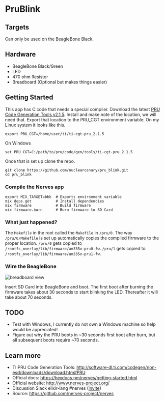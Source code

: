 # PruBlink


## Targets

Can only be used on the BeagleBone Black.

## Hardware

  * BeagleBone Black/Green
  * LED
  * 470 ohm Resistor
  * Breadboard (Optional but makes things easier)


## Getting Started
This app has C code that needs a special compiler. Download the latest
[PRU Code Generation Tools v2.1.5](http://software-dl.ti.com/codegen/non-esd/downloads/download.htm#PRU).
Install and make note of the location, we will need that. Export that
location to the PRU_CGT environment variable.
On my Linux system it looks like this.
```
export PRU_CGT=/home/user/ti/ti-cgt-pru_2.1.5
```
On Windows
```
set PRU_CGT=C:/path/to/pru/code/gen/tools/ti-cgt-pru_2.1.5
```

Once that is set up clone the repo.
```
git clone https://github.com/nuclearcanary/pru_blink.git
cd pru_blink
```


### Compile the Nerves app
```
export MIX_TARGET=bbb  # Exports environment variable
mix deps.get           # Install dependencies
mix firmware           # Build firmware
mix firmware.burn      # Burn firmware to SD Card
```
### What just happened?
The `Makefile` in the root called the `Makefile` in `/pru/0`. The way `/pru/0/Makefile` is set up automatically copies the compiled firmware to the proper location.
`/pru/0` gets copied to `/rootfs_overlay/lib/firmware/am335x-pru0-fw`.
`/pru/1` gets copied to `/rootfs_overlay/lib/firmware/am335x-pru1-fw`.

### Wire the BeagleBone
![breadboard view](https://github.com/nuclearcanary/pru_blink/raw/master/assets/breadboard_view.png)

Insert SD Card into BeagleBone and boot. The first boot after burning the firmware takes about 30 seconds to start blinking the LED. Thereafter it will take about 70 seconds.

## TODO
  * Test with Windows, I currently do not own a Windows machine so help would be appreciated!
  * Figure out why the PRU boots in ~30 seconds first boot after burn, but all subsequent boots require ~70 seconds.

## Learn more
  * TI PRU Code Generation Tools: http://software-dl.ti.com/codegen/non-esd/downloads/download.htm#PRU
  * Official docs: https://hexdocs.pm/nerves/getting-started.html
  * Official website: http://www.nerves-project.org/
  * Discussion Slack elixir-lang #nerves ([Invite](https://elixir-slackin.herokuapp.com/))
  * Source: https://github.com/nerves-project/nerves
